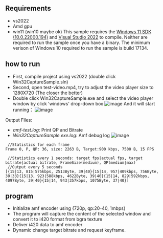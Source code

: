 ## Requirements
* vs2022
* Amd gpu
* win11 (win10 maybe ok)
This sample requires the [Windows 11 SDK (10.0.22000.194)](https://developer.microsoft.com/en-us/windows/downloads/sdk-archive/) and [Visual Studio 2022](https://visualstudio.microsoft.com/vs/) to compile. Neither are required to run the sample once you have a binary. The minimum verison of Windows 10 required to run the sample is build 17134.

## how to run
* First, compile project using vs2022 (double click Win32CaptureSample.sln)
* Second, open test-video.mp4, try to adjust the video player size to 1280X720 (The closer the better)
* Double click Win32CaptureSample.exe and select the video player window by click 'windows' drop-down box
![image](https://github.com/user-attachments/assets/9a159a93-e60a-4076-a735-11ed2a4fb0a6)
And it will start running：
![image](https://github.com/user-attachments/assets/46a42aec-d68c-41d5-b3a3-14de36017859)


Output Files:
* *amf-test.log*: Print QP and Bitrate
* *Win32CaptureSample.exe.log*: Amf debug log
 ![image](https://github.com/user-attachments/assets/57ffbde9-7664-4af3-afb6-9d3286fa07cf)

```shell
 //Statistics for each frame
Frame 0, P, QP: 36, size: 2263 B, Target:900 kbps, 7500 B, 15 FPS 

 //Statistics every 1 seconds: target fps|actual fps, target bitrate|actual bitrate, FrameSize(medium), QP(medium|max)
 //Output every 5 seconds 
[{15|13, 815|575kbps, 2513Byte, 39|40}{15|14, 957|409kbps, 756Byte, 30|33}{15|13, 923|588kbps, 4622Byte, 39|40}{15|14, 829|592kbps, 4097Byte, 39|40}{15|14, 943|357kbps, 1075Byte, 37|40}]
```
## program
* Initialize amf encoder using {720p, qp:20-40, 1mbps}
* The program will capture the content of the selected window and convert it to i420 format from bgra texture
* Deliver i420 data to amf encoder
* Dynamic change target bitrate and request keyframe.
